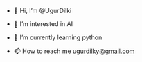 - 👋 Hi, I’m @UgurDilki
- 👀 I’m interested in AI
- 🌱 I’m currently learning python

- 📫 How to reach me ugurdilky@gmail.com
